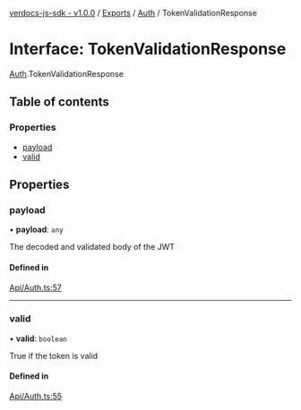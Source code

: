 [verdocs-js-sdk - v1.0.0](../README.md) / [Exports](../modules.md) / [Auth](../modules/Auth.md) / TokenValidationResponse

# Interface: TokenValidationResponse

[Auth](../modules/Auth.md).TokenValidationResponse

## Table of contents

### Properties

- [payload](Auth.TokenValidationResponse.md#payload)
- [valid](Auth.TokenValidationResponse.md#valid)

## Properties

### payload

• **payload**: `any`

The decoded and validated body of the JWT

#### Defined in

[Api/Auth.ts:57](https://github.com/Verdocs/js-sdk/blob/0c335e6/src/Api/Auth.ts#L57)

___

### valid

• **valid**: `boolean`

True if the token is valid

#### Defined in

[Api/Auth.ts:55](https://github.com/Verdocs/js-sdk/blob/0c335e6/src/Api/Auth.ts#L55)
